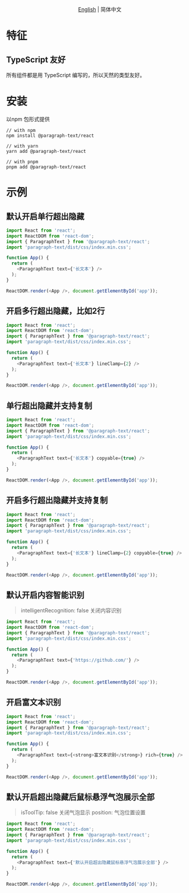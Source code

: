 <div align="center">

[English](./README.md) | 简体中文

</div>

# 特征

## TypeScript 友好

所有组件都是用 TypeScript 编写的，所以天然的类型友好。

# 安装
以npm 包形式提供

```shell
// with npm
npm install @paragraph-text/react

// with yarn
yarn add @paragraph-text/react

// with pnpm
pnpm add @paragraph-text/react

```

# 示例

## 默认开启单行超出隐藏
```ts
import React from 'react';
import ReactDOM from 'react-dom';
import { ParagraphText } from '@paragraph-text/react';
import 'paragraph-text/dist/css/index.min.css';

function App() {
  return (
    <ParagraphText text={'长文本'} />
  );
}

ReactDOM.render(<App />, document.getElementById('app'));

```

## 开启多行超出隐藏，比如2行

```ts
import React from 'react';
import ReactDOM from 'react-dom';
import { ParagraphText } from '@paragraph-text/react';
import 'paragraph-text/dist/css/index.min.css';

function App() {
  return (
    <ParagraphText text={'长文本'} lineClamp={2} />
  );
}

ReactDOM.render(<App />, document.getElementById('app'));

```

## 单行超出隐藏并支持复制

```ts
import React from 'react';
import ReactDOM from 'react-dom';
import { ParagraphText } from '@paragraph-text/react';
import 'paragraph-text/dist/css/index.min.css';

function App() {
  return (
    <ParagraphText text={'长文本'} copyable={true} />
  );
}

ReactDOM.render(<App />, document.getElementById('app'));

```

## 开启多行超出隐藏并支持复制

```ts
import React from 'react';
import ReactDOM from 'react-dom';
import { ParagraphText } from '@paragraph-text/react';
import 'paragraph-text/dist/css/index.min.css';

function App() {
  return (
    <ParagraphText text={'长文本'} lineClamp={2} copyable={true} />
  );
}

ReactDOM.render(<App />, document.getElementById('app'));

```

## 默认开启内容智能识别
> intelligentRecognition: false 关闭内容识别

```ts
import React from 'react';
import ReactDOM from 'react-dom';
import { ParagraphText } from '@paragraph-text/react';
import 'paragraph-text/dist/css/index.min.css';

function App() {
  return (
    <ParagraphText text={'https://github.com/'} />
  );
}

ReactDOM.render(<App />, document.getElementById('app'));

```

## 开启富文本识别

```ts
import React from 'react';
import ReactDOM from 'react-dom';
import { ParagraphText } from '@paragraph-text/react';
import 'paragraph-text/dist/css/index.min.css';

function App() {
  return (
    <ParagraphText text={<strong>富文本识别</strong>} rich={true} />
  );
}

ReactDOM.render(<App />, document.getElementById('app'));

```

## 默认开启超出隐藏后鼠标悬浮气泡展示全部
> isToolTip: false 关闭气泡显示
 position: 气泡位置设置

```ts
import React from 'react';
import ReactDOM from 'react-dom';
import { ParagraphText } from '@paragraph-text/react';
import 'paragraph-text/dist/css/index.min.css';

function App() {
  return (
    <ParagraphText text={'默认开启超出隐藏鼠标悬浮气泡展示全部'} />
  );
}

ReactDOM.render(<App />, document.getElementById('app'));

```
